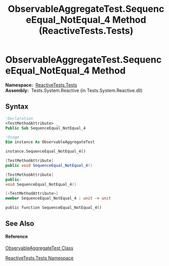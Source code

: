 ﻿---
title: ObservableAggregateTest.SequenceEqual_NotEqual_4 Method  (ReactiveTests.Tests)
TOCTitle: SequenceEqual_NotEqual_4 Method
ms:assetid: M:ReactiveTests.Tests.ObservableAggregateTest.SequenceEqual_NotEqual_4
ms:mtpsurl: https://msdn.microsoft.com/en-us/library/reactivetests.tests.observableaggregatetest.sequenceequal_notequal_4(v=VS.103)
ms:contentKeyID: 36619768
ms.date: 06/28/2011
mtps_version: v=VS.103
f1_keywords:
- ReactiveTests.Tests.ObservableAggregateTest.SequenceEqual_NotEqual_4
dev_langs:
- CSharp
- JScript
- VB
- FSharp
- c++
---

# ObservableAggregateTest.SequenceEqual\_NotEqual\_4 Method

**Namespace:**  [ReactiveTests.Tests](hh289046\(v=vs.103\).md)  
**Assembly:**  Tests.System.Reactive (in Tests.System.Reactive.dll)

## Syntax

``` vb
'Declaration
<TestMethodAttribute> _
Public Sub SequenceEqual_NotEqual_4
```

``` vb
'Usage
Dim instance As ObservableAggregateTest

instance.SequenceEqual_NotEqual_4()
```

``` csharp
[TestMethodAttribute]
public void SequenceEqual_NotEqual_4()
```

``` c++
[TestMethodAttribute]
public:
void SequenceEqual_NotEqual_4()
```

``` fsharp
[<TestMethodAttribute>]
member SequenceEqual_NotEqual_4 : unit -> unit 
```

``` jscript
public function SequenceEqual_NotEqual_4()
```

## See Also

#### Reference

[ObservableAggregateTest Class](hh314823\(v=vs.103\).md)

[ReactiveTests.Tests Namespace](hh289046\(v=vs.103\).md)


